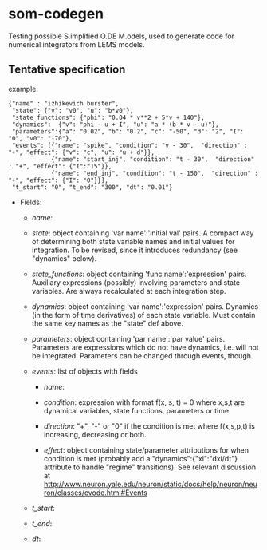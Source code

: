 som-codegen
===========

Testing possible S.implified O.DE M.odels, used to generate code for numerical integrators from LEMS models.


Tentative specification
-----------------------

example:
```
{"name" : "izhikevich burster",
 "state": {"v": "v0", "u": "b*v0"},
 "state_functions": {"phi": "0.04 * v**2 + 5*v + 140"},
 "dynamics":  {"v": "phi - u + I", "u": "a * (b * v - u)"},
 "parameters":{"a": "0.02", "b": "0.2", "c": "-50", "d": "2", "I": "0", "v0": "-70"},
 "events": [{"name": "spike", "condition": "v - 30",  "direction" : "+", "effect": {"v": "c", "u": "u + d"}},
            {"name": "start_inj", "condition": "t - 30",  "direction" : "+", "effect": {"I":"15"}},
            {"name": "end_inj", "condition": "t - 150",  "direction" : "+", "effect": {"I": "0"}}],
 "t_start": "0", "t_end": "300", "dt": "0.01"}
```    

* Fields:

    * _name_: 
    
    * _state_: object containing 'var name':'initial val' pairs.
        A compact way of determining both state variable names and initial
        values for integration. To be revised, since it introduces
        redundancy (see "dynamics" below).

    * _state_functions_: object containing 'func name':'expression' pairs.
        Auxiliary expressions (possibly) involving parameters and state
        variables. Are always recalculated at each integration step.

    * _dynamics_: object containing 'var name':'expression' pairs.
        Dynamics (in the form of time derivatives) of each state variable.
        Must contain the same key names as the "state" def above.

    * _parameters_: object containing 'par name':'par value' pairs.
        Parameters are expressions which do not have dynamics, i.e. will
        not be integrated. Parameters can be changed through events,
        though.


    * _events_: list of objects with fields
        * _name_:

        * _condition_: expression with format f(x, s, t) = 0 where x,s,t are
            dynamical variables, state functions, parameters or time
        * _direction_: "+", "-" or "0" if the condition is met where
            f(x,s,p,t) is increasing, decreasing or both.
        * _effect_: object containing state/parameter attributions for when
            condition is met (probably add a "dynamics":{"xi":"dxi/dt"}
            attribute to handle "regime" transitions). See relevant
            discussion at
            http://www.neuron.yale.edu/neuron/static/docs/help/neuron/neuron/classes/cvode.html#Events
    
    * _t_start_:

    * _t_end_:

    * _dt_: